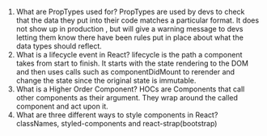 1. What are PropTypes used for? PropTypes are used by devs to check that the data they put into their code matches a particular format. It does not show up in production , but will give a warning message to devs letting them know there have been rules put in place about what the data types should reflect.
2.  What is a lifecycle event in React?
lifecycle is the path a component takes from start to finish. It starts with the state rendering to the DOM and then uses calls such as componentDidMount to rerender and change the state since the original state is immutable. 
3.  What is a Higher Order Component?
HOCs are Components that call other components as their argument. They wrap around the called component and act upon it.
4.  What are three different ways to style components in React?
classNames, styled-components and react-strap(bootstrap)
